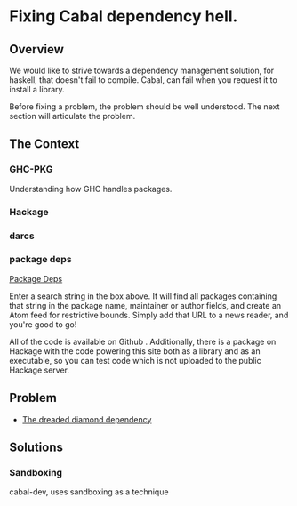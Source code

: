 # Fixing Cabal dependency hell.


## Overview 

We would like to strive towards a dependency management solution, for
haskell, that doesn't fail to compile.  Cabal, can fail when you
request it to install a library.

Before fixing a problem, the problem should be well understood.  The
next section will articulate the problem.


## The Context

### GHC-PKG

Understanding how GHC handles packages.

### Hackage



### darcs


### package deps

[Package Deps](http://packdeps.haskellers.com/)

Enter a search string in the box above. It will find all packages
containing that string in the package name, maintainer or author
fields, and create an Atom feed for restrictive bounds. Simply add
that URL to a news reader, and you're good to go!

All of the code is available on Github . Additionally, there is a
package on Hackage with the code powering this site both as a library
and as an executable, so you can test code which is not uploaded to
the public Hackage server.
 



## Problem

* [The dreaded diamond dependency](http://www.well-typed.com/blog/9)


## Solutions

### Sandboxing

cabal-dev, uses sandboxing as a technique


